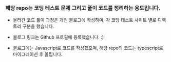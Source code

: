 ### 해당 repo는 코딩 테스트 문제 그리고 풀이 코드를 정리하는 용도입니다.

- 올라간 코드 풀이 과정은 개인 블로그에 작성하며, 각 코딩 테스트 사이트 별로
  디렉토리 구분을 했습니다.

- 블로그 링크는 Github 프로필에 등록했습니다. :)

- 블로그에는 Javascript로 코드를 작성했으며, 해당 repo의 코드는 typescript로 마이그레이션 후
  올립니다.

